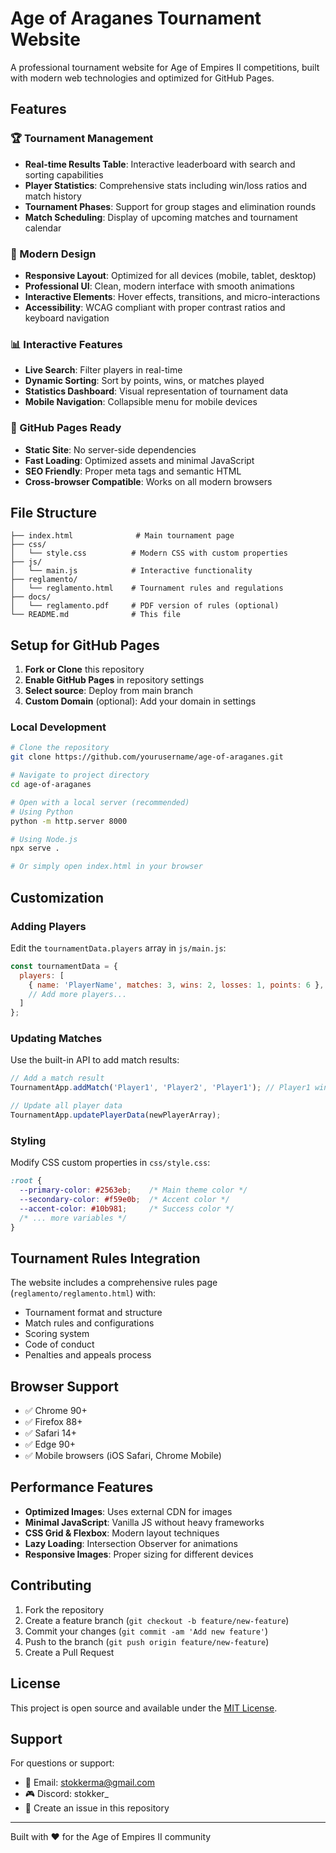 # Age of Araganes Tournament Website

A professional tournament website for Age of Empires II competitions, built with modern web technologies and optimized for GitHub Pages.

## Features

### 🏆 Tournament Management
- **Real-time Results Table**: Interactive leaderboard with search and sorting capabilities
- **Player Statistics**: Comprehensive stats including win/loss ratios and match history
- **Tournament Phases**: Support for group stages and elimination rounds
- **Match Scheduling**: Display of upcoming matches and tournament calendar

### 🎨 Modern Design
- **Responsive Layout**: Optimized for all devices (mobile, tablet, desktop)
- **Professional UI**: Clean, modern interface with smooth animations
- **Interactive Elements**: Hover effects, transitions, and micro-interactions
- **Accessibility**: WCAG compliant with proper contrast ratios and keyboard navigation

### 📊 Interactive Features
- **Live Search**: Filter players in real-time
- **Dynamic Sorting**: Sort by points, wins, or matches played
- **Statistics Dashboard**: Visual representation of tournament data
- **Mobile Navigation**: Collapsible menu for mobile devices

### 📱 GitHub Pages Ready
- **Static Site**: No server-side dependencies
- **Fast Loading**: Optimized assets and minimal JavaScript
- **SEO Friendly**: Proper meta tags and semantic HTML
- **Cross-browser Compatible**: Works on all modern browsers

## File Structure

```
├── index.html              # Main tournament page
├── css/
│   └── style.css          # Modern CSS with custom properties
├── js/
│   └── main.js            # Interactive functionality
├── reglamento/
│   └── reglamento.html    # Tournament rules and regulations
├── docs/
│   └── reglamento.pdf     # PDF version of rules (optional)
└── README.md              # This file
```

## Setup for GitHub Pages

1. **Fork or Clone** this repository
2. **Enable GitHub Pages** in repository settings
3. **Select source**: Deploy from main branch
4. **Custom Domain** (optional): Add your domain in settings

### Local Development

```bash
# Clone the repository
git clone https://github.com/yourusername/age-of-araganes.git

# Navigate to project directory
cd age-of-araganes

# Open with a local server (recommended)
# Using Python
python -m http.server 8000

# Using Node.js
npx serve .

# Or simply open index.html in your browser
```

## Customization

### Adding Players
Edit the `tournamentData.players` array in `js/main.js`:

```javascript
const tournamentData = {
  players: [
    { name: 'PlayerName', matches: 3, wins: 2, losses: 1, points: 6 },
    // Add more players...
  ]
};
```

### Updating Matches
Use the built-in API to add match results:

```javascript
// Add a match result
TournamentApp.addMatch('Player1', 'Player2', 'Player1'); // Player1 wins

// Update all player data
TournamentApp.updatePlayerData(newPlayerArray);
```

### Styling
Modify CSS custom properties in `css/style.css`:

```css
:root {
  --primary-color: #2563eb;    /* Main theme color */
  --secondary-color: #f59e0b;  /* Accent color */
  --accent-color: #10b981;     /* Success color */
  /* ... more variables */
}
```

## Tournament Rules Integration

The website includes a comprehensive rules page (`reglamento/reglamento.html`) with:
- Tournament format and structure
- Match rules and configurations
- Scoring system
- Code of conduct
- Penalties and appeals process

## Browser Support

- ✅ Chrome 90+
- ✅ Firefox 88+
- ✅ Safari 14+
- ✅ Edge 90+
- ✅ Mobile browsers (iOS Safari, Chrome Mobile)

## Performance Features

- **Optimized Images**: Uses external CDN for images
- **Minimal JavaScript**: Vanilla JS without heavy frameworks
- **CSS Grid & Flexbox**: Modern layout techniques
- **Lazy Loading**: Intersection Observer for animations
- **Responsive Images**: Proper sizing for different devices

## Contributing

1. Fork the repository
2. Create a feature branch (`git checkout -b feature/new-feature`)
3. Commit your changes (`git commit -am 'Add new feature'`)
4. Push to the branch (`git push origin feature/new-feature`)
5. Create a Pull Request

## License

This project is open source and available under the [MIT License](LICENSE).

## Support

For questions or support:
- 📧 Email: stokkerma@gmail.com
- 🎮 Discord: stokker_
- 📱 Create an issue in this repository

---

Built with ❤️ for the Age of Empires II community
